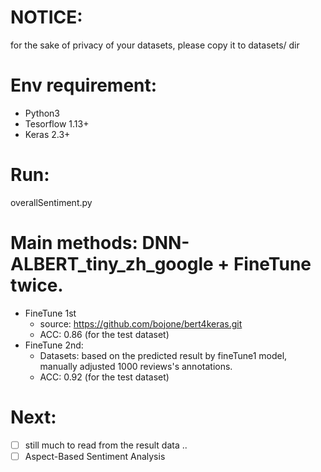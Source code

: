 # NOTICE:
for the sake of privacy of your datasets, please copy it to datasets/ dir

# Env requirement: 
- Python3 
- Tesorflow 1.13+ 
- Keras 2.3+

# Run:
overallSentiment.py

# Main methods: DNN-ALBERT_tiny_zh_google + FineTune twice.
- FineTune 1st
    - source: https://github.com/bojone/bert4keras.git
    - ACC: 0.86 (for the test dataset)
- FineTune 2nd: 
    - Datasets: based on the predicted result by fineTune1 model, manually adjusted 1000 reviews's annotations.
    - ACC: 0.92 (for the test dataset)

# Next:
- [ ] still much to read from the result data ..
- [ ] Aspect-Based Sentiment Analysis
